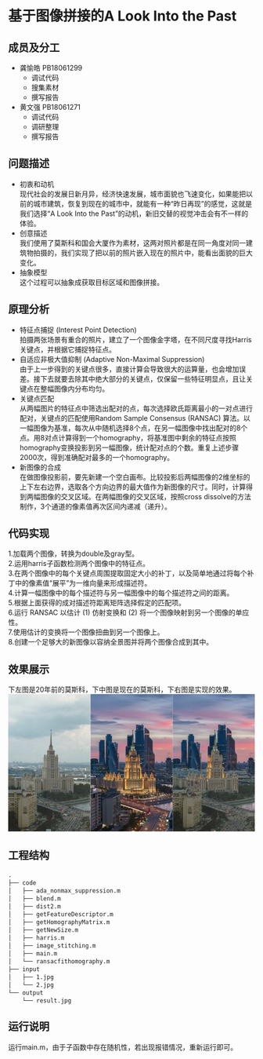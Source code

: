 基于图像拼接的A Look Into the Past
===
成员及分工
---
 * 龚愉皓 PB18061299
   * 调试代码
   * 搜集素材
   * 撰写报告
 * 黄文强 PB18061271
   * 调试代码
   * 调研整理
   * 撰写报告

问题描述
--
* 初衷和动机<br>
  现代社会的发展日新月异，经济快速发展，城市面貌也飞速变化，如果能把以前的城市建筑，恢复到现在的城市中，就能有一种“昨日再现”的感觉，这就是我们选择“A Look Into the Past”的动机，新旧交替的视觉冲击会有不一样的体验。
* 创意描述<br>
  我们使用了莫斯科和国会大厦作为素材，这两对照片都是在同一角度对同一建筑物拍摄的，我们实现了把以前的照片嵌入现在的照片中，能看出面貌的巨大变化。
* 抽象模型<br>
  这个过程可以抽象成获取目标区域和图像拼接。

原理分析
--
* 特征点捕捉 (Interest Point Detection)<br>
  拍摄两张场景有重合的照片，建立了一个图像金字塔，在不同尺度寻找Harris关键点，并根据它捕捉特征点。
* 自适应非极大值抑制 (Adaptive Non-Maximal Suppression)<br>
  由于上一步得到的关键点很多，直接计算会导致很大的运算量，也会增加误差。接下去就要去除其中绝大部分的关键点，仅保留一些特征明显点，且让关键点在整幅图像内分布均匀。
* 关键点匹配<br>
  从两幅图片的特征点中筛选出配对的点，每次选择欧氏距离最小的一对点进行配对，关键点的匹配使用Random Sample Consensus (RANSAC) 算法。以一幅图像为基准，每次从中随机选择8个点，在另一幅图像中找出配对的8个点。用8对点计算得到一个homography，将基准图中剩余的特征点按照homography变换投影到另一幅图像，统计配对点的个数。重复上述步骤2000次，得到准确配对最多的一个homography。
* 新图像的合成<br>
  在做图像投影前，要先新建一个空白画布。比较投影后两幅图像的2维坐标的上下左右边界，选取各个方向边界的最大值作为新图像的尺寸。同时，计算得到两幅图像的交叉区域。在两幅图像的交叉区域，按照cross dissolve的方法制作，3个通道的像素值再次区间内递减（递升）。

代码实现
--
1.加载两个图像，转换为double及gray型。<br>
2.运用harris子函数检测两个图像中的特征点。<br>
3.在两个图像中的每个关键点周围提取固定大小的补丁，以及简单地通过将每个补丁中的像素值“展平”为一维向量来形成描述符。<br>
4.计算一幅图像中的每个描述符与另一幅图像中的每个描述符之间的距离。<br>
5.根据上面获得的成对描述符距离矩阵选择假定的匹配项。<br>
6.运行 RANSAC 以估计 (1) 仿射变换和 (2) 将一个图像映射到另一个图像的单应性。<br>
7.使用估计的变换将一个图像扭曲到另一个图像上。<br>
8.创建一个足够大的新图像以容纳全景图并将两个图像合成到其中。<br>

效果展示
--

下左图是20年前的莫斯科，下中图是现在的莫斯科，下右图是实现的效果。<br>
![效果图](https://github.com/USTC-Computer-Vision-2021/project-cv-g-h/blob/main/exp.png)

工程结构
--
```
.
├── code
│   ├── ada_nonmax_suppression.m
│   ├── blend.m
│   ├── dist2.m
│   ├── getFeatureDescriptor.m
│   ├── getHomographyMatrix.m
│   ├── getNewSize.m
│   ├── harris.m
│   ├── image_stitching.m
│   ├── main.m
│   └── ransacfithomography.m
├── input
│   ├── 1.jpg
│   └── 2.jpg
└── output
    └── result.jpg
```

运行说明
--
运行main.m，由于子函数中存在随机性，若出现报错情况，重新运行即可。
